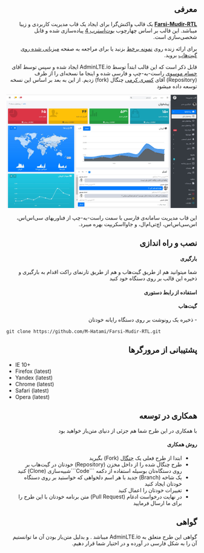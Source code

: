 <h2 dir="rtl">معرفی</h2>
<p dir="rtl"><strong><a href="https://farsi-mudir-rtl.netlify.app/">Farsi-Mudir-RTL</a></strong> یک قالب واکنش‌گرا برای ایجاد یک قاب مدیریت کاربردی و زیبا میباشد. این قالب بر اساس چهارچوب <a href="https://getbootstrap.com">بوت‌استرپ 4</a> پیاده‌سازی شده و قابل شخصی‌سازی است.</p>

<p dir="rtl">برای ارائه زنده روی <a href="https://farsi-mudir-rtl.netlify.app/">نمونه برخط</a> بزنید یا برای مراجعه به صفحه <a href="https://m-hatami.github.io/Farsi-Mudir-RTL/">میزبانی شده روی گیت‌هاب</a> بروید.</p>

<p dir="rtl">قابل ذکر است که این قالب ابتداً توسط AdminLTE.io ایجاد شده و سپس توسط آقای <a href="https://github.com/Hesammousavi/PersianAdminLTE">حسام موسوی</a> راست-به-چپ و فارسی‌ شده و اینجا ما نسخه‌ای را از ظرف (Repository) آقای <a href="https://github.com/KasraK2K/PersianAdminLTE">کسری کرمی</a> چنگال (fork) زدیم. از این به بعد بر اساس این نسخه توسعه داده میشود</p>

!["AdminPanel"](/rtl-admin-dashboard-panel-farsi-arabic-template.jpg "RTL Admin Panel Farsi Arabic Dashboard")

<p dir="rtl">این قاب مدیریت سامانه‌ی فارسی با سمت راست-به-چپ از فناوریهای سی‌اس‌اس، اس‌سی‌اس‌اس، اچ‌تی‌ام‌ال، و جاوااسکریپت بهره میبرد.</p>

<h2 dir="rtl">نصب و راه اندازی</h2>

<h4 dir="rtl">بارگیری</h4>

<p dir="rtl">شما میتوانید هم از طریق گیت‌هاب و هم از طریق تارنمای راکت اقدام به بارگیری و ذخیره این قالب بر روی دستگاه خود کنید</p>

<h4 dir="rtl">استفاده از رابط دستوری</h4>

<h4 dir="rtl">گیت‌هاب</h4>

<p dir="rtl">- ذخیره یک رونوشت بر روی دستگاه رایانه خودتان</p>

```
git clone https://github.com/M-Hatami/Farsi-Mudir-RTL.git
```

<h2 dir="rtl">پشتیبانی از مرورگرها</h2>
<ul dir="ltr">
  <li dir="ltr">IE 10+</li>
  <li dir="ltr">Firefox (latest)</li>
  <li dir="ltr">Yandex (latest)</li>
  <li dir="ltr">Chrome (latest)</li>
  <li dir="ltr">Safari (latest)</li>
  <li dir="ltr">Opera (latest)</li>
</ul>

<h2 dir="rtl">همکاری در توسعه</h2>
<p dir="rtl">با همکاری در این طرح شما هم جزئی از دنیای متن‌باز خواهید بود</p>

<h4 dir="rtl">روش همکاری</h4>
<ul dir="rtl">
  <li>ابتدا از طرح فعلی یک <a href="https://github.com/M-Hatami/Farsi-Mudir-RTL/fork">چنگال</a> (Fork) بگیرید</li>
  
  <li>طرح چنگال شده را از  داخل مخزن (Repository) خودتان در گیت‌هاب بر روی دستگاه‌تان بوسیله استفاده از دکمه ```Code```شبیه‌سازی (Clone) کنید</li>
  <li>یک شاخه (Branch) جدید با هر اسم دلخواهی که خواستید بر روی دستگاه خودتان ایجاد کنید</li>
  <li>تغییرات خودتان را اعمال کنید</li>
  <li>در نهایت درخواست ادغام (Pull Request) متن برنامه خودتان با این طرح را برای ما ارسال فرمایید</li>
</ul>

<h2 dir="rtl">گواهی</h2>
<p dir="rtl">گواهی این طرح متعلق به AdminLTE.io میباشد . و بدلیل متن‌باز بودن آن ما توانستیم آن را به شکل فارسی در آورده و در اختیار شما قرار دهیم. </p>
